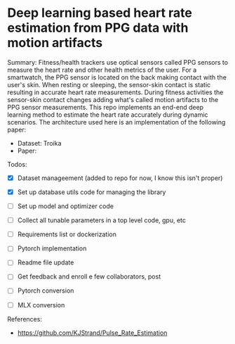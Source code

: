# Deep learning based heart rate estimation from PPG data with motion artifacts

Summary: Fitness/health trackers use optical sensors called PPG sensors to measure the heart rate and other health metrics of the user. For a smartwatch, the PPG sensor is located on the back making contact with the user's skin. When resting or sleeping, the sensor-skin contact is static resulting in accurate heart rate measurements. During fitness activities the sensor-skin contact changes adding what's called motion artifacts to the PPG sensor measurements. This repo implements an end-end deep learning method to estimate the heart rate accurately during dynamic scenarios. The architecture used here is an implementation of the following paper: 

- Dataset: Troika
- Paper:  

Todos: 
- [x] Dataset manageement (added to repo for now, I know this isn't proper)
- [x] Set up database utils code for managing the library
- [ ] Set up model and optimizer code
- [ ] Collect all tunable parameters in a top level code, gpu, etc
- [ ] Requirements list or dockerization
- [ ] Pytorch implementation
- [ ] Readme file update
- [ ] Get feedback and enroll e few collaborators, post
- [ ] Pytorch conversion
- [ ] MLX conversion

 
References:
- https://github.com/KJStrand/Pulse_Rate_Estimation